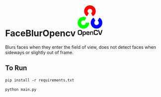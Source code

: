 # FaceBlurOpencv <img src="opencv.png" alt="OpenCV" width="80" height="100">
Blurs faces when they enter the field of view, does not detect faces when sideways or slightly out of frame.

## To Run
```
pip install -r requirements.txt
```

```
python main.py
```
